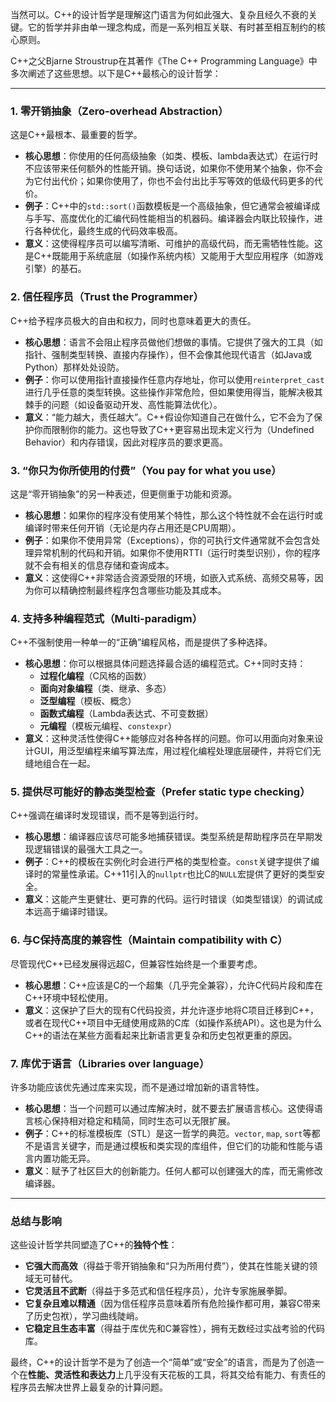 当然可以。C++的设计哲学是理解这门语言为何如此强大、复杂且经久不衰的关键。它的哲学并非由单一理念构成，而是一系列相互关联、有时甚至相互制约的核心原则。

C++之父Bjarne Stroustrup在其著作《The C++ Programming Language》中多次阐述了这些思想。以下是C++最核心的设计哲学：

---

### 1. 零开销抽象（Zero-overhead Abstraction）
这是C++最根本、最重要的哲学。

*   **核心思想**：你使用的任何高级抽象（如类、模板、lambda表达式）在运行时不应该带来任何额外的性能开销。换句话说，如果你不使用某个抽象，你不会为它付出代价；如果你使用了，你也不会付出比手写等效的低级代码更多的代价。
*   **例子**：C++中的`std::sort()`函数模板是一个高级抽象，但它通常会被编译成与手写、高度优化的汇编代码性能相当的机器码。编译器会内联比较操作，进行各种优化，最终生成的代码效率极高。
*   **意义**：这使得程序员可以编写清晰、可维护的高级代码，而无需牺牲性能。这是C++既能用于系统底层（如操作系统内核）又能用于大型应用程序（如游戏引擎）的基石。

### 2. 信任程序员（Trust the Programmer）
C++给予程序员极大的自由和权力，同时也意味着更大的责任。

*   **核心思想**：语言不会阻止程序员做他们想做的事情。它提供了强大的工具（如指针、强制类型转换、直接内存操作），但不会像其他现代语言（如Java或Python）那样处处设防。
*   **例子**：你可以使用指针直接操作任意内存地址，你可以使用`reinterpret_cast`进行几乎任意的类型转换。这些操作非常危险，但如果使用得当，能解决极其棘手的问题（如设备驱动开发、高性能算法优化）。
*   **意义**：“能力越大，责任越大”。C++假设你知道自己在做什么，它不会为了保护你而限制你的能力。这也导致了C++更容易出现未定义行为（Undefined Behavior）和内存错误，因此对程序员的要求更高。

### 3. “你只为你所使用的付费”（You pay for what you use）
这是“零开销抽象”的另一种表述，但更侧重于功能和资源。

*   **核心思想**：如果你的程序没有使用某个特性，那么这个特性就不会在运行时或编译时带来任何开销（无论是内存占用还是CPU周期）。
*   **例子**：如果你不使用异常（Exceptions），你的可执行文件通常就不会包含处理异常机制的代码和开销。如果你不使用RTTI（运行时类型识别），你的程序就不会有相关的信息存储和查询成本。
*   **意义**：这使得C++非常适合资源受限的环境，如嵌入式系统、高频交易等，因为你可以精确控制最终程序包含哪些功能及其成本。

### 4. 支持多种编程范式（Multi-paradigm）
C++不强制使用一种单一的“正确”编程风格，而是提供了多种选择。

*   **核心思想**：你可以根据具体问题选择最合适的编程范式。C++同时支持：
    *   **过程化编程**（C风格的函数）
    *   **面向对象编程**（类、继承、多态）
    *   **泛型编程**（模板、概念）
    *   **函数式编程**（Lambda表达式、不可变数据）
    *   **元编程**（模板元编程、`constexpr`）
*   **意义**：这种灵活性使得C++能够应对各种各样的问题。你可以用面向对象来设计GUI，用泛型编程来编写算法库，用过程化编程处理底层硬件，并将它们无缝地组合在一起。

### 5. 提供尽可能好的静态类型检查（Prefer static type checking）
C++强调在编译时发现错误，而不是等到运行时。

*   **核心思想**：编译器应该尽可能多地捕获错误。类型系统是帮助程序员在早期发现逻辑错误的最强大工具之一。
*   **例子**：C++的模板在实例化时会进行严格的类型检查。`const`关键字提供了编译时的常量性承诺。C++11引入的`nullptr`也比C的`NULL`宏提供了更好的类型安全。
*   **意义**：这能产生更健壮、更可靠的代码。运行时错误（如类型错误）的调试成本远高于编译时错误。

### 6. 与C保持高度的兼容性（Maintain compatibility with C）
尽管现代C++已经发展得远超C，但兼容性始终是一个重要考虑。

*   **核心思想**：C++应该是C的一个超集（几乎完全兼容），允许C代码片段和库在C++环境中轻松使用。
*   **意义**：这保护了巨大的现有C代码投资，并允许逐步地将C项目迁移到C++，或者在现代C++项目中无缝使用成熟的C库（如操作系统API）。这也是为什么C++的语法在某些方面看起来比新语言更复杂和历史包袱更重的原因。

### 7. 库优于语言（Libraries over language）
许多功能应该优先通过库来实现，而不是通过增加新的语言特性。

*   **核心思想**：当一个问题可以通过库解决时，就不要去扩展语言核心。这使得语言核心保持相对稳定和精简，同时生态可以无限扩展。
*   **例子**：C++的标准模板库（STL）是这一哲学的典范。`vector`, `map`, `sort`等都不是语言关键字，而是通过模板和类实现的库组件，但它们的功能和性能与语言内置功能无异。
*   **意义**：赋予了社区巨大的创新能力。任何人都可以创建强大的库，而无需修改编译器。

---

### 总结与影响

这些设计哲学共同塑造了C++的**独特个性**：

*   **它强大而高效**（得益于零开销抽象和“只为所用付费”），使其在性能关键的领域无可替代。
*   **它灵活且不武断**（得益于多范式和信任程序员），允许专家施展拳脚。
*   **它复杂且难以精通**（因为信任程序员意味着所有危险操作都可用，兼容C带来了历史包袱），学习曲线陡峭。
*   **它稳定且生态丰富**（得益于库优先和C兼容性），拥有无数经过实战考验的代码库。

最终，C++的设计哲学不是为了创造一个“简单”或“安全”的语言，而是为了创造一个在**性能、灵活性和表达力**上几乎没有天花板的工具，将其交给有能力、有责任的程序员去解决世界上最复杂的计算问题。